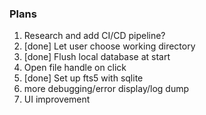 ### Plans

1. Research and add CI/CD pipeline?
2. [done] Let user choose working directory
3. [done] Flush local database at start
4. Open file handle on click
5. [done] Set up fts5 with sqlite
6. more debugging/error display/log dump
7. UI improvement